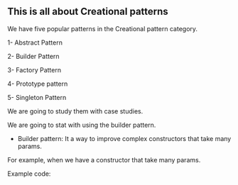 ## This is all about Creational patterns


We have five popular patterns in the Creational pattern category.


1- Abstract Pattern

2- Builder Pattern

3- Factory Pattern

4- Prototype pattern

5- Singleton Pattern

We are going to study them with case studies.


We are going to stat with using the builder pattern.


- Builder pattern: It a way to improve complex constructors that take many params.

For example, when we have a constructor that take many params.


Example code:
